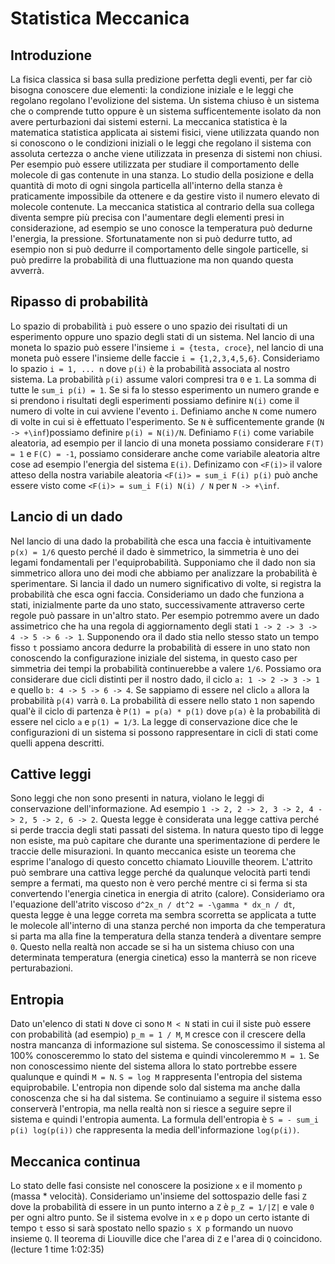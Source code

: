 # Statistica Meccanica

## Introduzione
La fisica classica si basa sulla predizione perfetta degli eventi, per far ciò bisogna conoscere due elementi: la condizione iniziale e le leggi che regolano regolano l'evolizione del sistema. Un sistema chiuso è un sistema che o comprende tutto oppure è un sistema sufficentemente isolato da non avere perturbazioni dai sistemi esterni.
La meccanica statistica è la matematica statistica applicata ai sistemi fisici, viene utilizzata quando non si conoscono o le condizioni iniziali o le leggi che regolano il sistema con assoluta certezza o anche viene utilizzata in presenza di sistemi non chiusi.
Per esempio può essere utilizzata per studiare il comportamento delle molecole di gas contenute in una stanza. Lo studio della posizione e della quantità di moto di ogni singola particella all'interno della stanza è praticamente impossibile da ottenere e da gestire visto il numero elevato di molecole contenute. La meccanica statistica al contrario della sua collega diventa sempre più precisa con l'aumentare degli elementi presi in considerazione, ad esempio se uno conosce la temperatura può dedurne l'energia, la pressione. Sfortunatamente non si può dedurre tutto, ad esempio non si può dedurre il comportamento delle singole particelle, si può predirre la probabilità di una fluttuazione ma non quando questa avverrà.

## Ripasso di probabilità
Lo spazio di probabilità `i` può essere o uno spazio dei risultati di un esperimento oppure uno spazio degli stati di un sistema. Nel lancio di una moneta lo spazio può essere l'insieme `i = {testa, croce}`, nel lancio di una moneta può essere l'insieme delle faccie `i = {1,2,3,4,5,6}`. Consideriamo lo spazio `i = 1, ... n` dove `p(i)` è la probabilità associata al nostro sistema. La probabilità `p(i)` assume valori compresi tra `0` e `1`. La somma di tutte le `sum_i p(i) = 1`. Se si fa lo stesso esperimento un numero grande e si prendono i risultati degli esperimenti possiamo definire `N(i)` come il numero di volte in cui avviene l'evento `i`. Definiamo anche `N` come numero di volte in cui si è effettuato l'esperimento. Se `N` è sufficentemente grande (`N -> +\inf`)possiamo definire `p(i) = N(i)/N`. Definiamo `F(i)` come variabile aleatoria, ad esempio per il lancio di una moneta possiamo considerare `F(T) = 1` e `F(C) = -1`, possiamo considerare anche come variabile aleatoria altre cose ad esempio l'energia del sistema `E(i)`. Definizamo con `<F(i)>` il valore atteso della nostra variabile aleatoria `<F(i)> = sum_i F(i) p(i)` può anche essere visto come `<F(i)> = sum_i F(i) N(i) / N` per `N -> +\inf`.

## Lancio di un dado
Nel lancio di una dado la probabilità che esca una faccia è intuitivamente `p(x) = 1/6` questo perché il dado è simmetrico, la simmetria è uno dei legami fondamentali per l'equiprobabilità. Supponiamo che il dado non sia simmetrico allora uno dei modi che abbiamo per analizzare la probabilità è sperimentare. Si lancia il dado un numero significativo di volte, si registra la probabilità che esca ogni faccia.
Consideriamo un dado che funziona a stati, inizialmente parte da uno stato, successivamente attraverso certe regole può passare in un'altro stato. Per esempio potremmo avere un dado assimetrico che ha una regola di aggiornamento degli stati `1 -> 2 -> 3 -> 4 -> 5 -> 6 -> 1`. Supponendo ora il dado stia nello stesso stato un tempo fisso `t` possiamo ancora dedurre la probabilità di essere in uno stato non conoscendo la configurazione iniziale del sistema, in questo caso per simmetria dei tempi la probabilità continuerebbe a valere `1/6`. Possiamo ora considerare due cicli distinti per il nostro dado, il ciclo `a: 1 -> 2 -> 3 -> 1` e quello `b: 4 -> 5 -> 6 -> 4`. Se sappiamo di essere nel cliclo `a` allora la probabilità `p(4)` varrà `0`. La probabilità di essere nello stato `1` non sapendo qual'è il ciclo di partenza è `P(1) = p(a) * p(1)` dove `p(a)` è la probabilità di essere nel ciclo `a` e `p(1) = 1/3`. La legge di conservazione dice che le configurazioni di un sistema si possono rappresentare in cicli di stati come quelli appena descritti.

## Cattive leggi
Sono leggi che non sono presenti in natura, violano le leggi di conservazione dell'informazione. Ad esempio `1 -> 2, 2 -> 2, 3 -> 2, 4 -> 2, 5 -> 2, 6 -> 2`. Questa legge è considerata una legge cattiva perché si perde traccia degli stati passati del sistema. In natura questo tipo di legge non esiste, ma può capitare che durante una sperimentazione di perdere le traccie delle misurazioni. In quanto meccanica esiste un teorema che esprime l'analogo di questo concetto chiamato Liouville theorem. L'attrito può sembrare una cattiva legge perché da qualunque velocità parti tendi sempre a fermati, ma questo non è vero perché mentre ci si ferma si sta convertendo l'energia cinetica in energia di atrito (calore). Consideriamo ora l'equazione dell'atrito viscoso `d^2x_n / dt^2 = -\gamma * dx_n / dt`, questa legge è una legge correta ma sembra scorretta se applicata a tutte le molecole all'interno di una stanza perché non importa da che temperatura si parta ma alla fine la temperatura della stanza tenderà a diventare sempre `0`. Questo nella realtà non accade se si ha un sistema chiuso con una determinata temperatura (energia cinetica) esso la manterrà se non riceve perturabazioni.

## Entropia
Dato un'elenco di stati `N` dove ci sono `M < N` stati in cui il siste può essere con probabilità (ad esempio) `p_m = 1 / M`, `M` cresce con il crescere della nostra mancanza di informazione sul sistema. Se conoscessimo il sistema al 100% conosceremmo lo stato del sistema e quindi vincoleremmo `M = 1`. Se non conoscessimo niente del sistema allora lo stato portrebbe essere qualunque e quindi `M = N`. `S = log M` rappresenta l'entropia del sistema equiprobabile. L'entropia non dipende solo dal sistema ma anche dalla conoscenza che si ha dal sistema. Se continuiamo a seguire il sistema esso conserverà l'entropia, ma nella realtà non si riesce a seguire sepre il sistema e quindi l'entropia aumenta. La formula dell'entropia è `S = - sum_i p(i) log(p(i))` che rappresenta la media dell'informazione `log(p(i))`.

## Meccanica continua
Lo stato delle fasi consiste nel conoscere la posizione `x` e il momento `p` (massa * velocità). Consideriamo un'insieme del sottospazio delle fasi `Z` dove la probabilità di essere in un punto interno a `Z` è `p_Z = 1/|Z|` e vale `0` per ogni altro punto. Se il sistema evolve in `x` e `p` dopo un certo istante di tempo `t` esso si sarà spostato nello spazio `s X p` formando un nuovo insieme `Q`. Il teorema di Liouville dice che l'area di `Z` e l'area di `Q` coincidono. (lecture 1 time 1:02:35)
